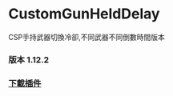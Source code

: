 # CustomGunHeldDelay
CSP手持武器切換冷卻,不同武器不同倒數時間版本

###  版本 1.12.2

### [下載插件](http://destyy.com/wVP6lD)

